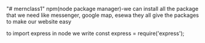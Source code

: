 "# mernclass1" 
npm(node package manager)-we can install all the package that we need like messenger, google map, esewa
they all give the packages to make our website easy

to import express in node we write
const express = require('express');

